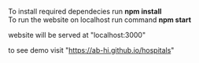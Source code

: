 To install required dependecies run <b>npm install</b>
<br />
To run the website on localhost run command <b>npm start</b>

website will be served at "localhost:3000"

to see demo visit "https://ab-hi.github.io/hospitals"